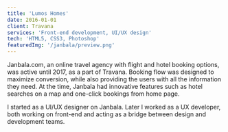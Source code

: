 ```yaml
---
title: 'Lumos Homes'
date: 2016-01-01
client: Travana
services: 'Front-end development, UI/UX design'
tech: 'HTML5, CSS3, Photoshop'
featuredImg: '/janbala/preview.png'
---
```

Janbala.com, an online travel agency with flight and hotel booking options, was active until 2017, as a part of Travana. Booking flow was designed to maximize conversion, while also providing the users with all the information they need. At the time, Janbala had innovative features such as hotel searches on a map and one-click bookings from home page.

I started as a UI/UX designer on Janbala. Later I worked as a UX developer, both working on front-end and acting as a bridge between design and development teams.


